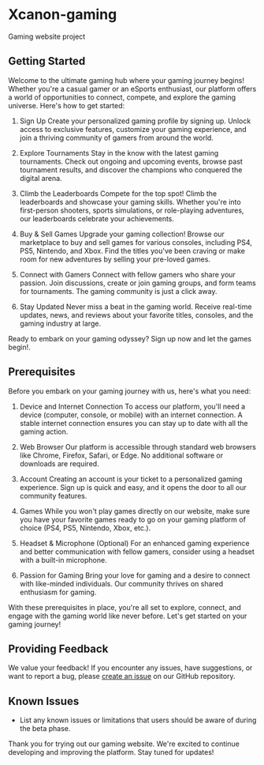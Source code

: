 # Xcanon-gaming
Gaming website project
## Getting Started
Welcome to the ultimate gaming hub where your gaming journey begins! Whether you're a casual gamer or an eSports enthusiast, our platform offers a world of opportunities to connect, compete, and explore the gaming universe. Here's how to get started:

1. Sign Up
Create your personalized gaming profile by signing up. Unlock access to exclusive features, customize your gaming experience, and join a thriving community of gamers from around the world.

2. Explore Tournaments
Stay in the know with the latest gaming tournaments. Check out ongoing and upcoming events, browse past tournament results, and discover the champions who conquered the digital arena.

3. Climb the Leaderboards
Compete for the top spot! Climb the leaderboards and showcase your gaming skills. Whether you're into first-person shooters, sports simulations, or role-playing adventures, our leaderboards celebrate your achievements.

4. Buy & Sell Games
Upgrade your gaming collection! Browse our marketplace to buy and sell games for various consoles, including PS4, PS5, Nintendo, and Xbox. Find the titles you've been craving or make room for new adventures by selling your pre-loved games.

5. Connect with Gamers
Connect with fellow gamers who share your passion. Join discussions, create or join gaming groups, and form teams for tournaments. The gaming community is just a click away.

6. Stay Updated
Never miss a beat in the gaming world. Receive real-time updates, news, and reviews about your favorite titles, consoles, and the gaming industry at large.

Ready to embark on your gaming odyssey? Sign up now and let the games begin!. 




## Prerequisites
Before you embark on your gaming journey with us, here's what you need:

1. Device and Internet Connection
To access our platform, you'll need a device (computer, console, or mobile) with an internet connection. A stable internet connection ensures you can stay up to date with all the gaming action.

2. Web Browser
Our platform is accessible through standard web browsers like Chrome, Firefox, Safari, or Edge. No additional software or downloads are required.

3. Account
Creating an account is your ticket to a personalized gaming experience. Sign up is quick and easy, and it opens the door to all our community features.

4. Games
While you won't play games directly on our website, make sure you have your favorite games ready to go on your gaming platform of choice (PS4, PS5, Nintendo, Xbox, etc.).

5. Headset & Microphone (Optional)
For an enhanced gaming experience and better communication with fellow gamers, consider using a headset with a built-in microphone.

6. Passion for Gaming
Bring your love for gaming and a desire to connect with like-minded individuals. Our community thrives on shared enthusiasm for gaming.

With these prerequisites in place, you're all set to explore, connect, and engage with the gaming world like never before. Let's get started on your gaming journey!




## Providing Feedback

We value your feedback! If you encounter any issues, have suggestions, or want to report a bug, please [create an issue](https://github.com/your-username/your-gaming-website/issues) on our GitHub repository.



## Known Issues

- List any known issues or limitations that users should be aware of during the beta phase.

Thank you for trying out our gaming website. We're excited to continue developing and improving the platform. Stay tuned for updates!
